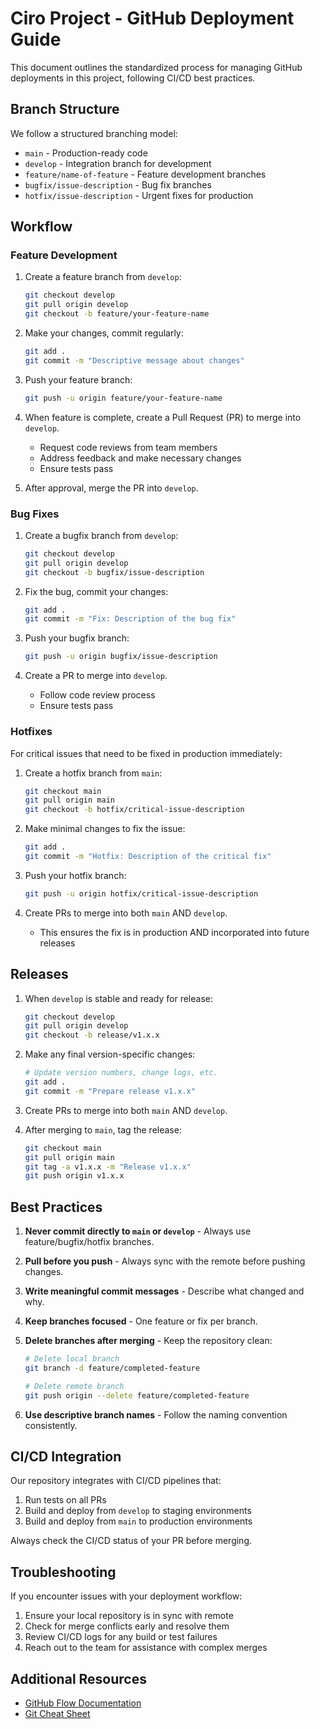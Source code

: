 # Ciro Project - GitHub Deployment Guide

This document outlines the standardized process for managing GitHub deployments in this project, following CI/CD best practices.

## Branch Structure

We follow a structured branching model:

- `main` - Production-ready code
- `develop` - Integration branch for development
- `feature/name-of-feature` - Feature development branches
- `bugfix/issue-description` - Bug fix branches
- `hotfix/issue-description` - Urgent fixes for production

## Workflow

### Feature Development

1. Create a feature branch from `develop`:
   ```bash
   git checkout develop
   git pull origin develop
   git checkout -b feature/your-feature-name
   ```

2. Make your changes, commit regularly:
   ```bash
   git add .
   git commit -m "Descriptive message about changes"
   ```

3. Push your feature branch:
   ```bash
   git push -u origin feature/your-feature-name
   ```

4. When feature is complete, create a Pull Request (PR) to merge into `develop`.
   - Request code reviews from team members
   - Address feedback and make necessary changes
   - Ensure tests pass

5. After approval, merge the PR into `develop`.

### Bug Fixes

1. Create a bugfix branch from `develop`:
   ```bash
   git checkout develop
   git pull origin develop
   git checkout -b bugfix/issue-description
   ```

2. Fix the bug, commit your changes:
   ```bash
   git add .
   git commit -m "Fix: Description of the bug fix"
   ```

3. Push your bugfix branch:
   ```bash
   git push -u origin bugfix/issue-description
   ```

4. Create a PR to merge into `develop`.
   - Follow code review process
   - Ensure tests pass

### Hotfixes

For critical issues that need to be fixed in production immediately:

1. Create a hotfix branch from `main`:
   ```bash
   git checkout main
   git pull origin main
   git checkout -b hotfix/critical-issue-description
   ```

2. Make minimal changes to fix the issue:
   ```bash
   git add .
   git commit -m "Hotfix: Description of the critical fix"
   ```

3. Push your hotfix branch:
   ```bash
   git push -u origin hotfix/critical-issue-description
   ```

4. Create PRs to merge into both `main` AND `develop`.
   - This ensures the fix is in production AND incorporated into future releases

## Releases

1. When `develop` is stable and ready for release:
   ```bash
   git checkout develop
   git pull origin develop
   git checkout -b release/v1.x.x
   ```

2. Make any final version-specific changes:
   ```bash
   # Update version numbers, change logs, etc.
   git add .
   git commit -m "Prepare release v1.x.x"
   ```

3. Create PRs to merge into both `main` AND `develop`.

4. After merging to `main`, tag the release:
   ```bash
   git checkout main
   git pull origin main
   git tag -a v1.x.x -m "Release v1.x.x"
   git push origin v1.x.x
   ```

## Best Practices

1. **Never commit directly to `main` or `develop`** - Always use feature/bugfix/hotfix branches.

2. **Pull before you push** - Always sync with the remote before pushing changes.

3. **Write meaningful commit messages** - Describe what changed and why.

4. **Keep branches focused** - One feature or fix per branch.

5. **Delete branches after merging** - Keep the repository clean:
   ```bash
   # Delete local branch
   git branch -d feature/completed-feature
   
   # Delete remote branch
   git push origin --delete feature/completed-feature
   ```

6. **Use descriptive branch names** - Follow the naming convention consistently.

## CI/CD Integration

Our repository integrates with CI/CD pipelines that:

1. Run tests on all PRs
2. Build and deploy from `develop` to staging environments
3. Build and deploy from `main` to production environments

Always check the CI/CD status of your PR before merging.

## Troubleshooting

If you encounter issues with your deployment workflow:

1. Ensure your local repository is in sync with remote
2. Check for merge conflicts early and resolve them
3. Review CI/CD logs for any build or test failures
4. Reach out to the team for assistance with complex merges

## Additional Resources

- [GitHub Flow Documentation](https://docs.github.com/en/get-started/quickstart/github-flow)
- [Git Cheat Sheet](https://education.github.com/git-cheat-sheet-education.pdf) 